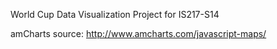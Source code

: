 World Cup Data Visualization Project for IS217-S14

amCharts source: http://www.amcharts.com/javascript-maps/ 
